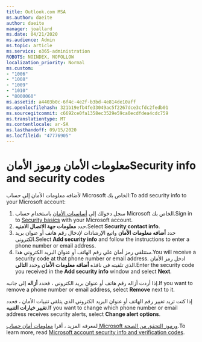 ```yaml
---
title: Outlook.com MSA
ms.author: daeite
author: daeite
manager: joallard
ms.date: 04/21/2020
ms.audience: Admin
ms.topic: article
ms.service: o365-administration
ROBOTS: NOINDEX, NOFOLLOW
localization_priority: Normal
ms.custom:
- "1006"
- "1008"
- "1009"
- "1010"
- "8000060"
ms.assetid: a4403b0c-6f4c-4e2f-b3bd-4e814de10aff
ms.openlocfilehash: 321b19efb4fe33049ac5f2267dce3cfdc2fedb01
ms.sourcegitcommit: c6692ce0fa1358ec3529e59ca0ecdfdea4cdc759
ms.translationtype: MT
ms.contentlocale: ar-SA
ms.lasthandoff: 09/15/2020
ms.locfileid: "47776905"
---
```

# <a name="security-info-and-security-codes"></a><span data-ttu-id="37f61-102">معلومات الأمان ورموز الأمان</span><span class="sxs-lookup"><span data-stu-id="37f61-102">Security info and security codes</span></span>

<span data-ttu-id="37f61-103">لأضافه معلومات الأمان إلى حساب Microsoft الخاص بك:</span><span class="sxs-lookup"><span data-stu-id="37f61-103">To add security info to your Microsoft account:</span></span>

1. <span data-ttu-id="37f61-104">سجل دخولك إلى [أساسيات الأمان](https://account.microsoft.com/security) باستخدام حساب Microsoft الخاص بك.</span><span class="sxs-lookup"><span data-stu-id="37f61-104">Sign in to [Security basics](https://account.microsoft.com/security) with your Microsoft account.</span></span>
1. <span data-ttu-id="37f61-105">حدد **معلومات جهة الاتصال الامنيه**.</span><span class="sxs-lookup"><span data-stu-id="37f61-105">Select **Security contact info**.</span></span>
1. <span data-ttu-id="37f61-106">حدد **أضافه معلومات الأمان** واتبع الإرشادات لإدخال رقم هاتف أو عنوان بريد الكتروني.</span><span class="sxs-lookup"><span data-stu-id="37f61-106">Select **Add security info** and follow the instructions to enter a phone number or email address.</span></span>
1. <span data-ttu-id="37f61-107">ستتلقى رمز أمان علي رقم الهاتف أو عنوان البريد الكتروني هذا.</span><span class="sxs-lookup"><span data-stu-id="37f61-107">You will receive a security code at that phone number or email address.</span></span> <span data-ttu-id="37f61-108">ادخل رمز الأمان الذي تلقيته في نافذه **أضافه معلومات الأمان** وحدد **التالي**.</span><span class="sxs-lookup"><span data-stu-id="37f61-108">Enter the security code you received in the **Add security info** window and select **Next**.</span></span>

<span data-ttu-id="37f61-109">إذا أردت أزاله رقم هاتف أو عنوان بريد الكتروني ، فحدد **أزاله** إلى جانبه.</span><span class="sxs-lookup"><span data-stu-id="37f61-109">If you want to remove a phone number or email address, select **Remove** next to it.</span></span>

<span data-ttu-id="37f61-110">إذا كنت تريد تغيير رقم الهاتف أو عنوان البريد الكتروني الذي يتلقى تنبيات الأمان ، فحدد **تغيير خيارات التنبيه**.</span><span class="sxs-lookup"><span data-stu-id="37f61-110">If you want to change which phone number or email address receives security alerts, select **Change alert options**.</span></span>

<span data-ttu-id="37f61-111">لمعرفه المزيد ، أقرا [معلومات أمان حساب Microsoft ورموز التحقق من الصحة](https://support.microsoft.com/help/12428/).</span><span class="sxs-lookup"><span data-stu-id="37f61-111">To learn more, read [Microsoft account security info and verification codes](https://support.microsoft.com/help/12428/).</span></span>